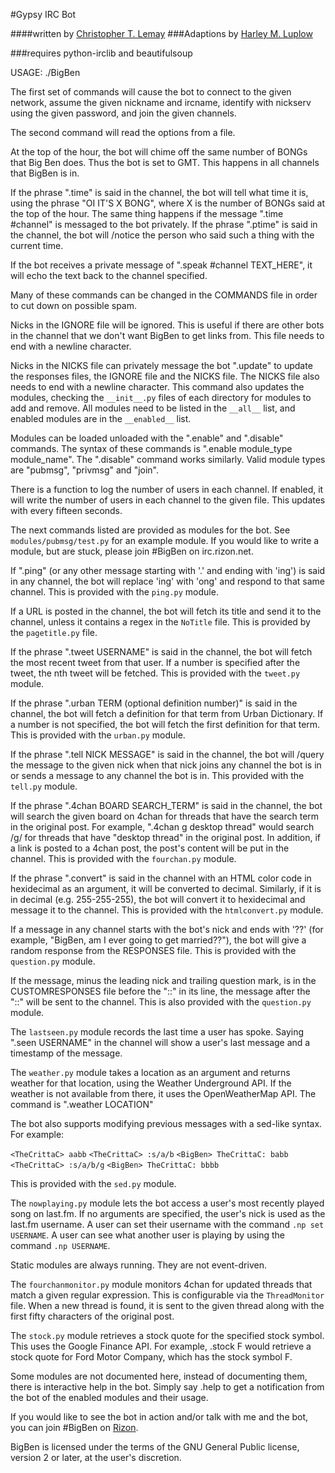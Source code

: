 #Gypsy IRC Bot

####written by [Christopher T. Lemay](http://www.thecrittac.us)
###Adaptions by [Harley M. Luplow](harleyluplow.com)

###requires python-irclib and beautifulsoup

USAGE: ./BigBen

The first set of commands will cause the bot to connect to the given network, assume the given
nickname and ircname, identify with nickserv using the given password, and join
the given channels.

The second command will read the options from a file.

At the top of the hour, the bot will chime off the same number of BONGs that Big
Ben does. Thus the bot is set to GMT. This happens in all channels that BigBen
is in.

If the phrase ".time" is said in the channel, the bot will tell what time it is,
using the phrase "OI IT'S X BONG", where X is the number of BONGs said at the
top of the hour.
The same thing happens if the message ".time #channel" is messaged to the bot privately.
If the phrase ".ptime" is said in the channel, the bot will /notice the person
who said such a thing with the current time.

If the bot receives a private message of ".speak #channel TEXT_HERE", it will
echo the text back to the channel specified.

Many of these commands can be changed in the COMMANDS file in order to cut down on possible spam.

Nicks in the IGNORE file will be ignored. This is useful if there are other
bots in the channel that we don't want BigBen to get links from. This file
needs to end with a newline character.

Nicks in the NICKS file can privately message the bot ".update" to update the
responses files, the IGNORE file and the NICKS file. The NICKS file also
needs to end with a newline character. This command also updates the modules,
checking the `__init__.py` files of each directory for modules to add and
remove. All modules need to be listed in the `__all__` list, and enabled
modules are in the `__enabled__` list.

Modules can be loaded unloaded with the ".enable" and ".disable" commands.
The syntax of these commands is ".enable module_type module_name". The
".disable" command works similarly. Valid module types are "pubmsg", "privmsg"
and "join".

There is a function to log the number of users in each channel. If enabled,
it will write the number of users in each channel to the given file. This updates with
every fifteen seconds.

The next commands listed are provided as modules for the bot. See `modules/pubmsg/test.py`
for an example module. If you would like to write a module, but are stuck, please join #BigBen
on irc.rizon.net.

If ".ping" (or any other message starting with '.' and ending with 'ing') is said in any
channel, the bot will replace 'ing' with 'ong' and respond to that same channel. This is
provided with the `ping.py` module. 

If a URL is posted in the channel, the bot will fetch its title and send it to the
channel, unless it contains a regex in the `NoTitle` file. This is provided by the
`pagetitle.py` file.

If the phrase ".tweet USERNAME" is said in the channel, the bot will fetch the
most recent tweet from that user. If a number is specified after the tweet, the
nth tweet will be fetched. This is provided with the `tweet.py` module.

If the phrase ".urban TERM (optional definition number)" is said in the channel,
the bot will fetch a definition for that term from Urban Dictionary. If a number
is not specified, the bot will fetch the first definition for that term. This is
provided with the `urban.py` module.

If the phrase ".tell NICK MESSAGE" is said in the channel, the bot will /query
the message to the given nick when that nick joins any channel the bot is in or
sends a message to any channel the bot is in. This provided with the `tell.py`
module.

If the phrase ".4chan BOARD SEARCH_TERM" is said in the channel, the bot will
search the given board on 4chan for threads that have the search term in the
original post. For example, ".4chan g desktop thread" would search /g/ for
threads that have "desktop thread" in the original post. In addition, if a
link is posted to a 4chan post, the post's content will be put in the channel.
This is provided with the `fourchan.py` module. 

If the phrase ".convert" is said in the channel with an HTML color code in
hexidecimal as an argument, it will be converted to decimal. Similarly, if
it is in decimal (e.g. 255-255-255), the bot will convert it to hexidecimal
and message it to the channel. This is provided with the `htmlconvert.py` module.

If a message in any channel starts with the bot's nick and ends with '??' (for example,
"BigBen, am I ever going to get married??"), the bot will give a random response from the
RESPONSES file. This is provided with the `question.py` module.

If the message, minus the leading nick and trailing question mark, is in the
CUSTOMRESPONSES file before the "::" in its line, the message after the "::"
will be sent to the channel. This is also provided with the `question.py` module.

The `lastseen.py` module records the last time a user has spoke. Saying
".seen USERNAME" in the channel will show a user's last message and a timestamp
of the message.

The `weather.py` module takes a location as an argument and returns weather for
that location, using the Weather Underground API. If the weather is not
available from there, it uses the OpenWeatherMap API. The command is
".weather LOCATION"

The bot also supports modifying previous messages with a sed-like syntax. For
example:

`<TheCrittaC> aabb`
`<TheCrittaC> :s/a/b`
`<BigBen> TheCrittaC: babb`
`<TheCrittaC> :s/a/b/g`
`<BigBen> TheCrittaC: bbbb`

This is provided with the `sed.py` module.

The `nowplaying.py` module lets the bot access a user's most recently played
song on last.fm. If no arguments are specified, the user's nick is used as
the last.fm username. A user can set their username with the command
`.np set USERNAME`. A user can see what another user is playing by using the
command `.np USERNAME`.

Static modules are always running. They are not event-driven.

The `fourchanmonitor.py` module monitors 4chan for updated threads that match
a given regular expression. This is configurable via the `ThreadMonitor` file.
When a new thread is found, it is sent to the given thread along with the first
fifty characters of the original post.

The `stock.py` module retrieves a stock quote for the specified stock symbol.
This uses the Google Finance API. For example, .stock F would retrieve a stock
quote for Ford Motor Company, which has the stock symbol F.

Some modules are not documented here, instead of documenting them, there is
interactive help in the bot. Simply say .help to get a notification from the
bot of the enabled modules and their usage.

If you would like to see the bot in action and/or talk with me and the bot, you
can join #BigBen on [Rizon](irc://irc.rizon.net).

BigBen is licensed under the terms of the GNU General Public license, version
2 or later, at the user's discretion.
